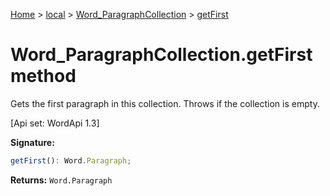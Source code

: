 [Home](./index) &gt; [local](local.md) &gt; [Word\_ParagraphCollection](local.word_paragraphcollection.md) &gt; [getFirst](local.word_paragraphcollection.getfirst.md)

# Word\_ParagraphCollection.getFirst method

Gets the first paragraph in this collection. Throws if the collection is empty. 

 \[Api set: WordApi 1.3\]

**Signature:**
```javascript
getFirst(): Word.Paragraph;
```
**Returns:** `Word.Paragraph`

